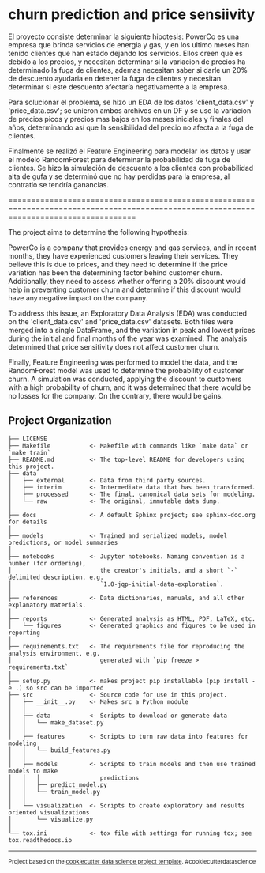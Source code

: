 churn prediction and price sensiivity
========================================================================================================================================
El proyecto consiste determinar la siguiente hipotesis:
PowerCo es una empresa que brinda servicios de energia y gas, y en los ultimo meses han tenido clientes que han estado dejando los servicios. Ellos creen que es debido a los precios, y necesitan determinar si la variacion de precios ha determinado la fuga de clientes, ademas necesitan saber si darle un 20% de descuento ayudaria en detener la fuga de clientes y necesitan determinar si este descuento afectaría negativamente a la empresa.

Para solucionar el problema, se hizo un EDA de los datos 'client_data.csv' y 'price_data.csv'; se unieron ambos archivos en un DF y se uso la variacion de precios picos y precios mas bajos en los meses iniciales y finales del años, determinando así que la sensibilidad del precio no afecta a la fuga de clientes.

Finalmente se realizó el Feature Engineering para modelar los datos y usar el modelo RandomForest para determinar la probabilidad de fuga de clientes. Se hizo la simulación de descuento a los clientes con probabilidad alta de gufa y se determinó que no hay perdidas para la empresa, al contratio se tendría ganancias. 

========================================================================================================================================

The project aims to determine the following hypothesis:

PowerCo is a company that provides energy and gas services, and in recent months, they have experienced customers leaving their services. They believe this is due to prices, and they need to determine if the price variation has been the determining factor behind customer churn. Additionally, they need to assess whether offering a 20% discount would help in preventing customer churn and determine if this discount would have any negative impact on the company.

To address this issue, an Exploratory Data Analysis (EDA) was conducted on the 'client_data.csv' and 'price_data.csv' datasets. Both files were merged into a single DataFrame, and the variation in peak and lowest prices during the initial and final months of the year was examined. The analysis determined that price sensitivity does not affect customer churn.

Finally, Feature Engineering was performed to model the data, and the RandomForest model was used to determine the probability of customer churn. A simulation was conducted, applying the discount to customers with a high probability of churn, and it was determined that there would be no losses for the company. On the contrary, there would be gains.

Project Organization
------------

    ├── LICENSE
    ├── Makefile           <- Makefile with commands like `make data` or `make train`
    ├── README.md          <- The top-level README for developers using this project.
    ├── data
    │   ├── external       <- Data from third party sources.
    │   ├── interim        <- Intermediate data that has been transformed.
    │   ├── processed      <- The final, canonical data sets for modeling.
    │   └── raw            <- The original, immutable data dump.
    │
    ├── docs               <- A default Sphinx project; see sphinx-doc.org for details
    │
    ├── models             <- Trained and serialized models, model predictions, or model summaries
    │
    ├── notebooks          <- Jupyter notebooks. Naming convention is a number (for ordering),
    │                         the creator's initials, and a short `-` delimited description, e.g.
    │                         `1.0-jqp-initial-data-exploration`.
    │
    ├── references         <- Data dictionaries, manuals, and all other explanatory materials.
    │
    ├── reports            <- Generated analysis as HTML, PDF, LaTeX, etc.
    │   └── figures        <- Generated graphics and figures to be used in reporting
    │
    ├── requirements.txt   <- The requirements file for reproducing the analysis environment, e.g.
    │                         generated with `pip freeze > requirements.txt`
    │
    ├── setup.py           <- makes project pip installable (pip install -e .) so src can be imported
    ├── src                <- Source code for use in this project.
    │   ├── __init__.py    <- Makes src a Python module
    │   │
    │   ├── data           <- Scripts to download or generate data
    │   │   └── make_dataset.py
    │   │
    │   ├── features       <- Scripts to turn raw data into features for modeling
    │   │   └── build_features.py
    │   │
    │   ├── models         <- Scripts to train models and then use trained models to make
    │   │   │                 predictions
    │   │   ├── predict_model.py
    │   │   └── train_model.py
    │   │
    │   └── visualization  <- Scripts to create exploratory and results oriented visualizations
    │       └── visualize.py
    │
    └── tox.ini            <- tox file with settings for running tox; see tox.readthedocs.io


--------

<p><small>Project based on the <a target="_blank" href="https://drivendata.github.io/cookiecutter-data-science/">cookiecutter data science project template</a>. #cookiecutterdatascience</small></p>
